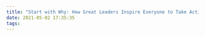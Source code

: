 ```yaml
---
title: "Start with Why: How Great Leaders Inspire Everyone to Take Action"
date: 2021-05-02 17:35:35
tags:
---
```

